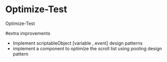 # Optimize-Test
Optimize-Test

#extra improvements
- Implement scriptableObject [variable , event] design patterns  
- implement a component to optimize the scroll list using pooling design pattern 
